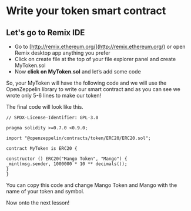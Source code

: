 # Write your token smart contract

## Let's go to Remix IDE

- Go to [http://remix.ethereum.org/](http://remix.ethereum.org/) or open Remix desktop app anything you prefer
- Click on create file at the top of your file explorer panel and create MyToken.sol
- Now **click on MyToken.sol** and let’s add some code

So, your MyToken will have the following code and we will use the OpenZeppelin library to write our smart contract and as you can see we wrote only 5-6 lines to make our token!

The final code will look like this.

```
// SPDX-License-Identifier: GPL-3.0

pragma solidity >=0.7.0 <0.9.0;

import "@openzeppelin/contracts/token/ERC20/ERC20.sol";

contract MyToken is ERC20 {

constructor () ERC20("Mango Token", "Mango") {
_mint(msg.sender, 1000000 * 10 ** decimals());
}
}
```

You can copy this code and change Mango Token and Mango with the name of your token and symbol.

Now onto the next lesson!
